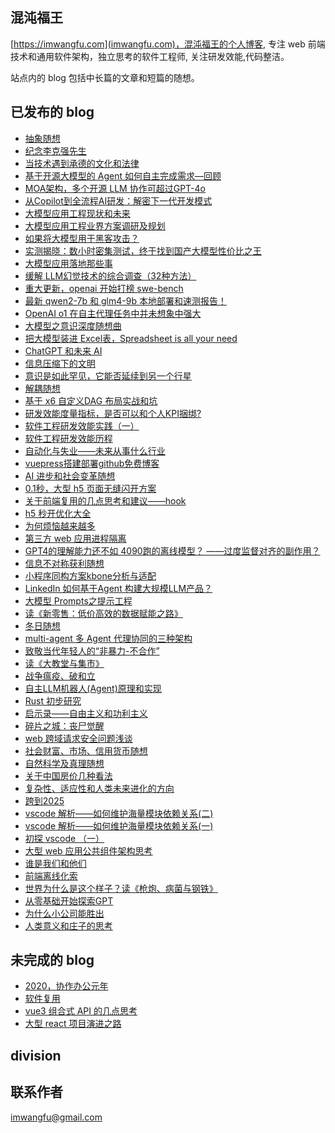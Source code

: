 ## 混沌福王
[https://imwangfu.com](imwangfu.com)，混沌福王的个人博客, 专注 web 前端技术和通用软件架构，独立思考的软件工程师, 关注研发效能,代码整洁。

站点内的 blog 包括中长篇的文章和短篇的随想。

## 已发布的 blog
- [抽象随想](https://imwangfu.com/2022/06/abstract-thinking.html)
- [纪念李克强先生](https://imwangfu.com/2023/10/likeqiang.html)
- [当技术遇到承德的文化和法律](https://imwangfu.com/2023/09/about-chengde.html)
- [基于开源大模型的 Agent 如何自主完成需求—回顾](https://imwangfu.com/2024/08/agent-auto-issue.html)
- [MOA架构，多个开源 LLM 协作可超过GPT-4o](https://imwangfu.com/2024/07/agent-moa.html)
- [从Copilot到全流程AI研发：解密下一代开发模式](https://imwangfu.com/2024/06/copilot-workspace.html)
- [大模型应用工程现状和未来](https://imwangfu.com/2024/03/llm-engineering-future.html)
- [大模型应用工程业界方案调研及规划](https://imwangfu.com/2024/03/llm-engineering-survey.html)
- [如果将大模型用于黑客攻击？](https://imwangfu.com/2024/08/llm-hack-atack.html)
- [实测揭晓：数小时密集测试，终于找到国产大模型性价比之王](https://imwangfu.com/2024/06/llm-low-price-test.html)
- [大模型应用落地那些事](https://imwangfu.com/2024/05/llm-practice-share.html)
- [缓解 LLM幻觉技术的综合调查（32种方法）](https://imwangfu.com/2024/01/llm-illusion.html)
- [重大更新，openai 开始打榜 swe-bench](https://imwangfu.com/2024/08/openai-swe-bench.html)
- [最新 qwen2-7b 和 glm4-9b 本地部署和速测报告！](https://imwangfu.com/2024/06/qwen-vs-glm.html)
- [OpenAI o1 在自主代理任务中并未想象中强大](https://imwangfu.com/2024/09/openai-o1-agent.html)
- [大模型之意识深度随想曲](https://imwangfu.com/2024/02/random-deepin-llm-think.html)
- [把大模型装进 Excel表，Spreadsheet is all your need](https://imwangfu.com/2024/06/spreadsheet-is-all-your-need.html)
- [ChatGPT 和未来 AI](https://imwangfu.com/2023/02/chatgpt-feature.html)
- [信息压缩下的文明](https://imwangfu.com/2023/10/civilization.html)
- [意识是如此罕见，它能否延续到另一个行星](https://imwangfu.com/2024/04/consciousness-beyond-earth.html)
- [解耦随想](https://imwangfu.com/2022/08/coupling-thinking.html)
- [基于 x6 自定义DAG 布局实战和坑](https://imwangfu.com/2023/07/dag-in-x6.html)
- [研发效能度量指标，是否可以和个人KPI捆绑?](https://imwangfu.com/2022/08/can-not-measure-software.html)
- [软件工程研发效能实践（一）](https://imwangfu.com/2022/06/software-efficiency-practice.html)
- [软件工程研发效能历程](https://imwangfu.com/2022/02/software-efficiency.html)
- [自动化与失业——未来从事什么行业](https://imwangfu.com/2022/08/feature-work.html)
- [vuepress搭建部署github免费博客](https://imwangfu.com/2020/02/github-pages-vuepress.html)
- [AI 进步和社会变革随想](https://imwangfu.com/2023/04/gpt-think-about.html)
- [0.1秒，大型 h5 页面无缝闪开方案](https://imwangfu.com/2020/05/h5-optimize-to-second-opening.html)
- [关于前端复用的几点思考和建议——hook](https://imwangfu.com/2022/09/hook-thinking.html)
- [h5 秒开优化大全](https://imwangfu.com/2019/10/hybrid-h5-optimize.html)
- [为何烦恼越来越多](https://imwangfu.com/2023/07/how-to-happy.html)
- [第三方 web 应用进程隔离](https://imwangfu.com/2020/06/iframe-site-isolation.html)
- [GPT4的理解能力还不如 4090跑的离线模型？ ——过度监督对齐的副作用？](https://imwangfu.com/2024/03/gpt4-translate-problem.html)
- [信息不对称获利随想](https://imwangfu.com/2023/04/information-asymmetry.html)
- [小程序同构方案kbone分析与适配](https://imwangfu.com/2019/12/kbone-analyze-and-adapter.html)
- [LinkedIn 如何基于Agent 构建大规模LLM产品？](https://imwangfu.com/2024/05/linkedin-llm-agent.html)
- [大模型 Prompts之提示工程](https://imwangfu.com/2023/09/llm-prmpt-of-cot.html)
- [读《新零售：低价高效的数据赋能之路》](https://imwangfu.com/2020/04/new-retail-think.html)
- [冬日随想](https://imwangfu.com/2020/02/new-years-in-epidemic.html)
- [multi-agent 多 Agent 代理协同的三种架构](https://imwangfu.com/2024/05/muti-agent-llm.html)
- [致敬当代年轻人的“非暴力-不合作”](https://imwangfu.com/2023/05/non-cooperation.html)
- [读《大教堂与集市》](https://imwangfu.com/2022/09/opensource-culture.html)
- [战争瘟疫、破和立](https://imwangfu.com/2022/12/plague-and-war.html)
- [自主LLM机器人(Agent)原理和实现](https://imwangfu.com/2024/03/opendevin-source.html)
- [Rust 初步研究](https://imwangfu.com/2022/12/rust-start-learn.html)
- [启示录——自由主义和功利主义](https://imwangfu.com/2022/11/talk-to-value.html)
- [碎片之城：丧尸觉醒](https://imwangfu.com/2023/05/novel-create-by-ai.html)
- [web 跨域请求安全问题浅谈](https://imwangfu.com/2022/01/web-csrf.html)
- [社会财富、市场、信用货币随想](https://imwangfu.com/2022/08/the-gdp-random-thinking.html)
- [自然科学及真理随想](https://imwangfu.com/2022/10/the-science-thinking.html)
- [关于中国房价几种看法](https://imwangfu.com/2020/05/think-about-housing-price.html)
- [复杂性、适应性和人类未来进化的方向](https://imwangfu.com/2022/08/the-human-random-thinking.html)
- [跨到2025](https://imwangfu.com/2025/01/to-2025.html)
- [vscode 解析——如何维护海量模块依赖关系(二)](https://imwangfu.com/2022/05/vscode-di2.html)
- [vscode 解析——如何维护海量模块依赖关系(一)](https://imwangfu.com/2022/05/vscode-di1.html)
- [初探 vscode  （一）](https://imwangfu.com/2022/01/vscode-intro-1.html)
- [大型 web 应用公共组件架构思考](https://imwangfu.com/2020/06/web-component-plugin-system.html)
- [谁是我们和他们](https://imwangfu.com/2023/09/we-or-them.html)
- [前端离线化索](https://imwangfu.com/2019/08/web-offline-explore.html)
- [世界为什么是这个样子？读《枪炮、病菌与钢铁》](https://imwangfu.com/2022/10/why-world.html)
- [从零基础开始探索GPT](https://imwangfu.com/2023/12/zore-to-gpt.html)
- [为什么小公司能胜出](https://imwangfu.com/2024/03/why-small-win.html)
- [人类意义和庄子的思考](https://imwangfu.com/2022/08/human-meaning-zhuangzi.html)
## 未完成的 blog
- [2020，协作办公元年](https://imwangfu.com/2020/02/_2019-collaboration-work.html)
- [软件复用](https://imwangfu.com/2022/07/opp-and-reuse.html)
- [vue3 组合式 API 的几点思考](https://imwangfu.com/2021/10/vue3-composition-api-think.html)
- [大型 react 项目演进之路](https://imwangfu.com/2020/02/web-2020.html)
## division


## 联系作者

imwangfu@gmail.com
<!--stackedit_data:
eyJoaXN0b3J5IjpbMTU2MjQ1MDQzMiwxNDg5ODEwNTczLC03Nz
QwNjAwNV19
-->